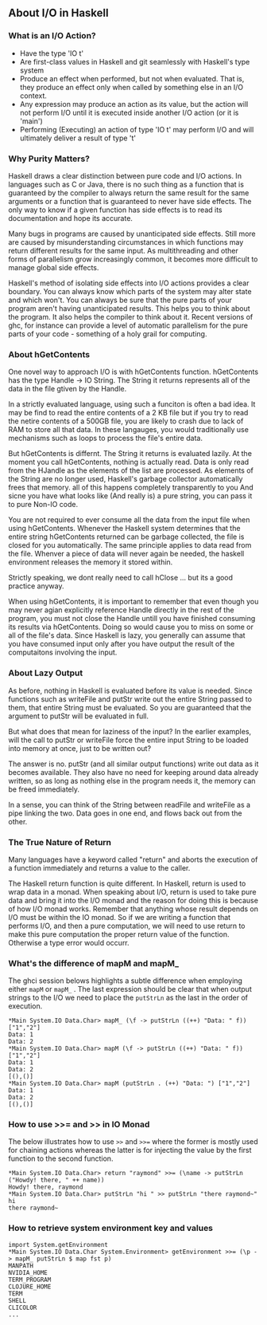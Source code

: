 ## About I/O in Haskell

### What is an I/O Action?

+ Have the type 'IO t'
+ Are first-class values in Haskell and git seamlessly with Haskell's type system
+ Produce an effect when performed, but not when evaluated. That is, they
  produce an effect only when called by something else in an I/O context.
+ Any expression may produce an action as its value, but the action will not 
  perform I/O until it is executed inside another I/O action (or it is 'main')
+ Performing (Executing) an action of type 'IO t' may perform I/O and
  will ultimately deliver a result of type 't'

### Why Purity Matters?

Haskell draws a clear distinction between pure code and I/O actions. In languages such as C or Java, 
there is no such thing as a function that is guaranteed by the compiler to always return the
same result for the same arguments or a function that is guaranteed to never have side effects.
The only way to know if a given function has side effects is to read its documentation and hope
its accurate.

Many bugs in programs are caused by unanticipated side effects. Still more are caused by misunderstanding
circumstances in which functions may return different results for the same input. As multithreading 
and other forms of parallelism grow increasingly common, it becomes more difficult to manage 
global side effects.

Haskell's method of isolating side effects into I/O actions provides a clear boundary.
You can always know which parts of the system may alter state and which won't. You can always 
be sure that the pure parts of your program aren't having unanticipated results. This helps you
to think about the program. It also helps the compiler to think about it. Recent versions of ghc, 
for instance can provide a level of automatic parallelism for the pure parts of your code - something
of a holy grail for computing.

### About hGetContents

One novel way to approach I/O is with hGetContents function. hGetContents has
the type Handle -> IO String. The String it returns represents all of the data in the file
gtiven by the Handle.

In a strictly evaluated language, using such a funciton is often a bad idea. It may be 
find to read the entire contents of a 2 KB file but if you try to read the netire contents
of a 500GB file, you are likely to crash due to lack of RAM to store all that data. In 
these langauges, you would traditionally use mechanisms such as loops to process the file's
entire data.

But hGetContents is differnt. The String it returns is evaluated lazily. At the moment
you call hGetContents, nothing is actually read. Data is only read from the HJandle as the elements
of the list are processed. As elements of the String are no longer used, Haskell's garbage collector
automatically frees that memory. all of this happens completely transparently to you
And sicne you have what looks like (And really is) a pure string, you can pass it to pure Non-IO code.

You are not required to ever consume all the data from the input file when using 
hGetContents. Whenever the Haskell system determines that the entire string
hGetContents returned can be garbage collected, the file is closed for you automatically.
The same principle applies to data read from the file. Whenver a piece of data will never again
be needed, the haskell environment releases the memory it stored within. 

Strictly speaking, we dont really need to call hClose ... but its a good practice anyway.

When using hGetContents, it is important to remember that even though you 
may never agian explicitly reference Handle directly in the rest of the 
program, you must not close the Handle untill you have finished consuming 
its results via hGetContents. Doing so would cause you to 
miss on some or all of the file's data. Since Haskell is lazy, you 
generally can assume that you have consumed input only after you have
output the result of the computaitons involving the input.

### About Lazy Output

As before, nothing in Haskell is evaluated before its value is needed. Since functions
such as writeFile and putStr write out the entire String passed to them, that 
entire String must be evaluated. So you are guaranteed that the argument to putStr will be evaluated
in full.

But what does that mean for laziness of the input? In the earlier examples, will the
call to putStr or writeFile force the entire input String to be loaded into memory at once, just to be
written out?

The answer is no. putStr (and all similar output functions) write out data as it
becomes available. They also have no need for keeping around data already written, so
as long as nothing else in the program needs it, the memory can be freed immediately.

In a sense, you can think of the String between readFile and writeFile as a pipe linking 
the two. Data goes in one end, and flows back out from the other.

### The True Nature of Return

Many languages have a keyword called "return" and aborts the execution of a function
immediately and returns a value to the caller.

The Haskell return function is quite different. In Haskell, return is used to wrap data
in a monad. When speaking about I/O, return is used to take pure data and bring it 
into the I/O monad and the reason for doing this is because of how I/O monad works. Remember
that anything whose result depends on I/O must be within the IO monad. So if we are writing a
function that performs I/O, and then a pure computation, we will need to use return to make
this pure computation the proper return value of the function. Otherwise a type error would
occurr.

### What's the difference of mapM and mapM_ 

The ghci session belows highlights a subtle difference when employing 
either `mapM` or `mapM_` . The last expression should be clear that when
output strings to the I/O we need to place the `putStrLn` as the last in the 
order of execution.
```
*Main System.IO Data.Char> mapM_ (\f -> putStrLn ((++) "Data: " f)) ["1","2"]
Data: 1
Data: 2
*Main System.IO Data.Char> mapM (\f -> putStrLn ((++) "Data: " f)) ["1","2"]
Data: 1
Data: 2
[(),()]
*Main System.IO Data.Char> mapM (putStrLn . (++) "Data: ") ["1","2"]
Data: 1
Data: 2
[(),()]
```

### How to use >>= and >> in IO Monad

The below illustrates how to use `>>` and `>>=` where the former is mostly used
for chaining actions whereas the latter is for injecting the value by the first function
to the second function.

```
*Main System.IO Data.Char> return "raymond" >>= (\name -> putStrLn ("Howdy! there, " ++ name))
Howdy! there, raymond
*Main System.IO Data.Char> putStrLn "hi " >> putStrLn "there raymond~"
hi
there raymond~
```
### How to retrieve system environment key and values 

```
import System.getEnvironment
*Main System.IO Data.Char System.Environment> getEnvironment >>= (\p -> mapM_ putStrLn $ map fst p)
MANPATH
NVIDIA_HOME
TERM_PROGRAM
CLOJURE_HOME
TERM
SHELL
CLICOLOR
...
```
